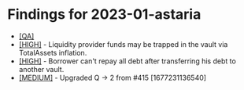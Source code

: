 # Findings for 2023-01-astaria 

- [[QA]](QA/README.md)
- [[HIGH]]([HIGH]-1537389026/README.md) - Liquidity provider funds may be trapped in the vault via TotalAssets inflation.
- [[HIGH]]([HIGH]-1537210305/README.md) - Borrower can't repay all debt after transferring his debt to another vault.
- [[MEDIUM]]([MEDIUM]-1598258853/README.md) - Upgraded Q -> 2 from #415 [1677231136540]
